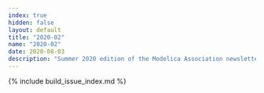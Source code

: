 ```yaml
---
index: true
hidden: false
layout: default
title: "2020-02"
name: "2020-02"
date: 2020-08-03
description: "Summer 2020 edition of the Modelica Association newsletter"
---
```


{% include build_issue_index.md %}
